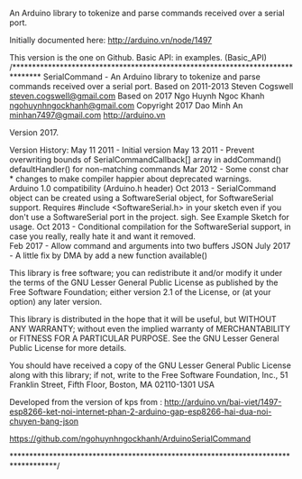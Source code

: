 An Arduino library to tokenize and parse commands received over a serial port. 

Initially documented here: http://arduino.vn/node/1497

This version is the one on Github. 
Basic API: in examples. (Basic_API)
/******************************************************************************* 
SerialCommand - An Arduino library to tokenize and parse commands received over
a serial port. 
Based on 2011-2013 Steven Cogswell  <steven.cogswell@gmail.com>
Based on 2017 Ngo Huynh Ngoc Khanh <ngohuynhngockhanh@gmail.com>
Copyright 2017 Dao Minh An <minhan7497@gmail.com>
http://arduino.vn

Version 2017.   

Version History:
May 11 2011 - Initial version
May 13 2011 -	Prevent overwriting bounds of SerialCommandCallback[] array in addCommand()
			defaultHandler() for non-matching commands
Mar 2012 - Some const char * changes to make compiler happier about deprecated warnings.  
           Arduino 1.0 compatibility (Arduino.h header) 
Oct 2013 - SerialCommand object can be created using a SoftwareSerial object, for SoftwareSerial
           support.  Requires #include <SoftwareSerial.h> in your sketch even if you don't use 
           a SoftwareSerial port in the project.  sigh.   See Example Sketch for usage. 
Oct 2013 - Conditional compilation for the SoftwareSerial support, in case you really, really
           hate it and want it removed.  
Feb 2017 - Allow command and arguments into two buffers JSON
July 2017 - A little fix by DMA by add a new function available()

This library is free software; you can redistribute it and/or
modify it under the terms of the GNU Lesser General Public
License as published by the Free Software Foundation; either
version 2.1 of the License, or (at your option) any later version.

This library is distributed in the hope that it will be useful,
but WITHOUT ANY WARRANTY; without even the implied warranty of
MERCHANTABILITY or FITNESS FOR A PARTICULAR PURPOSE.  See the GNU
Lesser General Public License for more details.

You should have received a copy of the GNU Lesser General Public
License along with this library; if not, write to the Free Software
Foundation, Inc., 51 Franklin Street, Fifth Floor, Boston, MA  02110-1301  USA

Developed from the version of kps from : http://arduino.vn/bai-viet/1497-esp8266-ket-noi-internet-phan-2-arduino-gap-esp8266-hai-dua-noi-chuyen-bang-json
                                         
https://github.com/ngohuynhngockhanh/ArduinoSerialCommand

***********************************************************************************/







                                         
